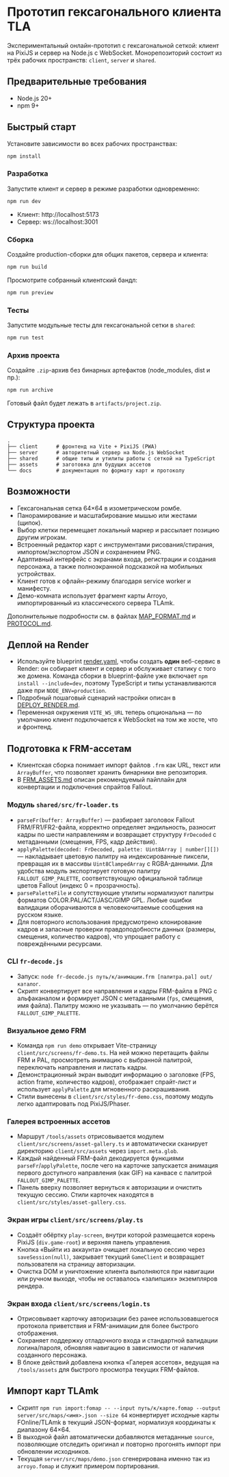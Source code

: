 # Прототип гексагонального клиента TLA

Экспериментальный онлайн-прототип с гексагональной сеткой: клиент на PixiJS и сервер на Node.js с WebSocket. Монорепозиторий состоит из трёх рабочих пространств: `client`, `server` и `shared`.

## Предварительные требования

- Node.js 20+
- npm 9+

## Быстрый старт

Установите зависимости во всех рабочих пространствах:

```bash
npm install
```

### Разработка

Запустите клиент и сервер в режиме разработки одновременно:

```bash
npm run dev
```

- Клиент: http://localhost:5173
- Сервер: ws://localhost:3001

### Сборка

Создайте production-сборки для общих пакетов, сервера и клиента:

```bash
npm run build
```

Просмотрите собранный клиентский бандл:

```bash
npm run preview
```

### Тесты

Запустите модульные тесты для гексагональной сетки в `shared`:

```bash
npm run test
```

### Архив проекта

Создайте `.zip`-архив без бинарных артефактов (node_modules, dist и пр.):

```bash
npm run archive
```

Готовый файл будет лежать в `artifacts/project.zip`.

## Структура проекта

```
.
├── client      # фронтенд на Vite + PixiJS (PWA)
├── server      # авторитетный сервер на Node.js WebSocket
├── shared      # общие типы и утилиты работы с сеткой на TypeScript
├── assets      # заготовка для будущих ассетов
└── docs        # документация по формату карт и протоколу
```

## Возможности

- Гексагональная сетка 64×64 в изометрическом ромбе.
- Панорамирование и масштабирование мышью или жестами (щипок).
- Выбор клетки перемещает локальный маркер и рассылает позицию другим игрокам.
- Встроенный редактор карт с инструментами рисования/стирания, импортом/экспортом JSON и сохранением PNG.
- Адаптивный интерфейс с экранами входа, регистрации и создания персонажа, а также полноэкранной подсказкой на мобильных устройствах.
- Клиент готов к офлайн-режиму благодаря service worker и манифесту.
- Демо-комната использует фрагмент карты Arroyo, импортированный из классического сервера TLAmk.

Дополнительные подробности см. в файлах [MAP_FORMAT.md](docs/MAP_FORMAT.md) и [PROTOCOL.md](docs/PROTOCOL.md).

## Деплой на Render

- Используйте blueprint [render.yaml](render.yaml), чтобы создать **один** веб-сервис в Render: он собирает клиент и сервер и обслуживает статику с того же домена. Команда сборки в blueprint-файле уже включает `npm install --include=dev`, поэтому TypeScript и типы устанавливаются даже при `NODE_ENV=production`.
- Подробный пошаговый сценарий настройки описан в [DEPLOY_RENDER.md](docs/DEPLOY_RENDER.md).
- Переменная окружения `VITE_WS_URL` теперь опциональна — по умолчанию клиент подключается к WebSocket на том же хосте, что и фронтенд.

## Подготовка к FRM-ассетам

- Клиентская сборка понимает импорт файлов `.frm` как URL, текст или `ArrayBuffer`, что позволяет хранить бинарники вне репозитория.
- В [FRM_ASSETS.md](docs/FRM_ASSETS.md) описан рекомендуемый пайплайн для конвертации и подключения спрайтов Fallout.

### Модуль `shared/src/fr-loader.ts`

- `parseFr(buffer: ArrayBuffer)` — разбирает заголовок Fallout FRM/FR1/FR2-файла, корректно определяет эндильность, разносит кадры по шести направлениям и возвращает структуру `FrDecoded` с метаданными (смещения, FPS, кадр действия).
- `applyPalette(decoded: FrDecoded, palette: Uint8Array | number[][])` — накладывает цветовую палитру на индексированные пиксели, превращая их в массивы `Uint8ClampedArray` с RGBA-данными. Для удобства модуль экспортирует готовую палитру `FALLOUT_GIMP_PALETTE`, соответствующую официальной таблице цветов Fallout (индекс 0 = прозрачность).
- `parsePaletteFile` и сопутствующие утилиты нормализуют палитры форматов COLOR.PAL/ACT/JASC/GIMP GPL. Любые ошибки валидации оборачиваются в человекочитаемые сообщения на русском языке.
- Для повторного использования предусмотрено клонирование кадров и запасные проверки правдоподобности данных (размеры, смещения, количество кадров), что упрощает работу с повреждёнными ресурсами.

### CLI `fr-decode.js`

- Запуск: `node fr-decode.js путь/к/анимации.frm [палитра.pal] out/каталог`.
- Скрипт конвертирует все направления и кадры FRM-файла в PNG c альфаканалом и формирует JSON с метаданными (`fps`, смещения, имя файла). Палитру можно не указывать — по умолчанию берётся `FALLOUT_GIMP_PALETTE`.

### Визуальное демо FRM

- Команда `npm run demo` открывает Vite-страницу `client/src/screens/fr-demo.ts`. На ней можно перетащить файлы FRM и PAL, просмотреть анимацию с выбранной палитрой, переключать направления и листать кадры.
- Демонстрационный экран выводит информацию о заголовке (FPS, action frame, количество кадров), отображает спрайт-лист и использует `applyPalette` для мгновенного раскрашивания.
- Стили вынесены в `client/src/styles/fr-demo.css`, поэтому модуль легко адаптировать под PixiJS/Phaser.

### Галерея встроенных ассетов

- Маршрут `/tools/assets` отрисовывается модулем `client/src/screens/asset-gallery.ts` и автоматически сканирует директорию `client/src/assets` через `import.meta.glob`.
- Каждый найденный FRM-файл декодируется функциями `parseFr`/`applyPalette`, после чего на карточке запускается анимация первого доступного направления (как GIF) на канвасе с палитрой `FALLOUT_GIMP_PALETTE`.
- Панель вверху позволяет вернуться к авторизации и очистить текущую сессию. Стили карточек находятся в `client/src/styles/asset-gallery.css`.

### Экран игры `client/src/screens/play.ts`

- Создаёт обёртку `play-screen`, внутри которой размещается корень PixiJS (`div.game-root`) и верхняя панель управления.
- Кнопка «Выйти из аккаунта» очищает локальную сессию через `saveSession(null)`, закрывает текущий `GameClient` и возвращает пользователя на страницу авторизации.
- Очистка DOM и уничтожение клиента выполняются при навигации или ручном выходе, чтобы не оставалось «залипших» экземпляров рендера.

### Экран входа `client/src/screens/login.ts`

- Отрисовывает карточку авторизации без ранее использовавшегося протокола приветствия и FRM-анимации для более быстрого отображения.
- Сохраняет поддержку отладочного входа и стандартной валидации логина/пароля, обновляя навигацию в зависимости от наличия созданного персонажа.
- В блоке действий добавлена кнопка «Галерея ассетов», ведущая на `/tools/assets` для быстрого просмотра текущих FRM-файлов.

## Импорт карт TLAmk

- Скрипт `npm run import:fomap -- --input путь/к/карте.fomap --output server/src/maps/<имя>.json --size 64` конвертирует исходные карты FOnline/TLAmk в текущий JSON-формат, нормализуя координаты к диапазону 64×64.
- В выходной файл автоматически добавляются метаданные `source`, позволяющие отследить оригинал и повторно прогонять импорт при обновлении исходников.
- Текущая `server/src/maps/demo.json` сгенерирована именно так из `arroyo.fomap` и служит примером портирования.
